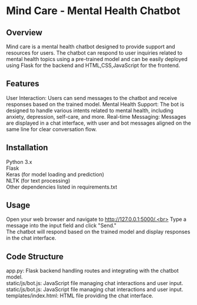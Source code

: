 # Mind Care - Mental Health Chatbot

## Overview
Mind care is a mental health chatbot designed to provide support and resources for users. The chatbot can respond to user inquiries related to mental health topics using a pre-trained model and can be easily deployed using Flask for the backend and HTML,CSS,JavaScript for the frontend.

## Features
User Interaction: Users can send messages to the chatbot and receive responses based on the trained model.
Mental Health Support: The bot is designed to handle various intents related to mental health, including anxiety, depression, self-care, and more.
Real-time Messaging: Messages are displayed in a chat interface, with user and bot messages aligned on the same line for clear conversation flow.

## Installation

Python 3.x<br>
Flask<br>
Keras (for model loading and prediction)<br>
NLTK (for text processing)<br>
Other dependencies listed in requirements.txt<br>

## Usage
Open your web browser and navigate to http://127.0.0.1:5000/.<br>
Type a message into the input field and click "Send."<br>
The chatbot will respond based on the trained model and display responses in the chat interface.<br>

## Code Structure
app.py: Flask backend handling routes and integrating with the chatbot model.<br>
static/js/bot.js: JavaScript file managing chat interactions and user input.<br>
static/js/bot.js: JavaScript file managing chat interactions and user input.<br>
templates/index.html: HTML file providing the chat interface.<br>

